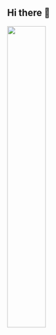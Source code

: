 ## Hi there 👋

<a href="s">
  <img src="https://github-readme-stats.vercel.app/api?username=kw0n0&theme=tokyonight&show_icons=true" width="42%" />
</a>

<!--
**kw0n0/kw0n0** is a ✨ _special_ ✨ repository because its `README.md` (this file) appears on your GitHub profile.

Here are some ideas to get you started:

- 🔭 I’m currently working on ...
- 🌱 I’m currently learning ...
- 👯 I’m looking to collaborate on ...
- 🤔 I’m looking for help with ...
- 💬 Ask me about ...
- 📫 How to reach me: ...
- 😄 Pronouns: ...
- ⚡ Fun fact: ...
-->
